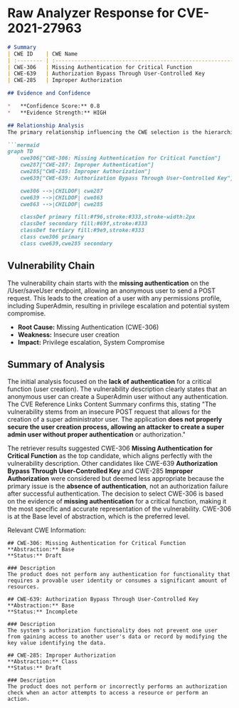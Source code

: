 # Raw Analyzer Response for CVE-2021-27963

```markdown
# Summary
| CWE ID    | CWE Name                                                     | Confidence | CWE Abstraction Level | CWE Vulnerability Mapping Label | CWE-Vulnerability Mapping Notes |
| :-------- | :----------------------------------------------------------- | :--------- | :-------------------- | :------------------------------ | :------------------------------ |
| CWE-306   | Missing Authentication for Critical Function                | 0.9        | Base                  | Allowed                         | Primary CWE                     |
| CWE-639   | Authorization Bypass Through User-Controlled Key             | 0.7        | Base                  | Allowed                         | Secondary Candidate             |
| CWE-285   | Improper Authorization                                       | 0.6        | Class                 | Discouraged                     | Secondary Candidate             |

## Evidence and Confidence

*   **Confidence Score:** 0.8
*   **Evidence Strength:** HIGH

## Relationship Analysis
The primary relationship influencing the CWE selection is the hierarchical relationship. CWE-306 **Missing Authentication for Critical Function** is a child of CWE-287 **Improper Authentication**. However, CWE-306 is more specific because the vulnerability description clearly states that there is **missing authentication**. CWE-639 **Authorization Bypass Through User-Controlled Key** and CWE-285 **Improper Authorization** are also considered but deemed less relevant because the core issue is the lack of authentication, not incorrect authorization after authentication.

```mermaid
graph TD
    cwe306["CWE-306: Missing Authentication for Critical Function"]
    cwe287["CWE-287: Improper Authentication"]
    cwe285["CWE-285: Improper Authorization"]
    cwe639["CWE-639: Authorization Bypass Through User-Controlled Key"]

    cwe306 -->|CHILDOF| cwe287
    cwe639 -->|CHILDOF| cwe863
    cwe863 -->|CHILDOF| cwe285

    classDef primary fill:#f96,stroke:#333,stroke-width:2px
    classDef secondary fill:#69f,stroke:#333
    classDef tertiary fill:#9e9,stroke:#333
    class cwe306 primary
    class cwe639,cwe285 secondary
```

## Vulnerability Chain
The vulnerability chain starts with the **missing authentication** on the /User/saveUser endpoint, allowing an anonymous user to send a POST request. This leads to the creation of a user with any permissions profile, including SuperAdmin, resulting in privilege escalation and potential system compromise.
  - **Root Cause:** Missing Authentication (CWE-306)
  - **Weakness:** Insecure user creation
  - **Impact:** Privilege escalation, System Compromise

## Summary of Analysis
The initial analysis focused on the **lack of authentication** for a critical function (user creation). The vulnerability description clearly states that an anonymous user can create a SuperAdmin user without any authentication. The CVE Reference Links Content Summary confirms this, stating "The vulnerability stems from an insecure POST request that allows for the creation of a super administrator user. The application **does not properly secure the user creation process, allowing an attacker to create a super admin user without proper authentication** or authorization."

The retriever results suggested CWE-306 **Missing Authentication for Critical Function** as the top candidate, which aligns perfectly with the vulnerability description. Other candidates like CWE-639 **Authorization Bypass Through User-Controlled Key** and CWE-285 **Improper Authorization** were considered but deemed less appropriate because the primary issue is the **absence of authentication**, not an authorization failure after successful authentication. The decision to select CWE-306 is based on the evidence of **missing authentication** for a critical function, making it the most specific and accurate representation of the vulnerability. CWE-306 is at the Base level of abstraction, which is the preferred level.

Relevant CWE Information:
```
## CWE-306: Missing Authentication for Critical Function
**Abstraction:** Base
**Status:** Draft

### Description
The product does not perform any authentication for functionality that requires a provable user identity or consumes a significant amount of resources.
```
```
## CWE-639: Authorization Bypass Through User-Controlled Key
**Abstraction:** Base
**Status:** Incomplete

### Description
The system's authorization functionality does not prevent one user from gaining access to another user's data or record by modifying the key value identifying the data.
```
```
## CWE-285: Improper Authorization
**Abstraction:** Class
**Status:** Draft

### Description
The product does not perform or incorrectly performs an authorization check when an actor attempts to access a resource or perform an action.
```
```